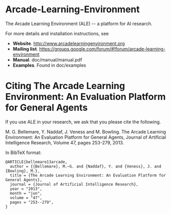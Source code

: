 Arcade-Learning-Environment
===========================

The Arcade Learning Environment (ALE) -- a platform for AI research.

For more details and installation instructions, see
- **Website**. http://www.arcadelearningenvironment.org
- **Mailing list**. https://groups.google.com/forum/#!forum/arcade-learning-environment
- **Manual**. doc/manual/manual.pdf
- **Examples**. Found in doc/examples

Citing The Arcade Learning Environment: An Evaluation Platform for General Agents
=====================================

If you use ALE in your research, we ask that you please cite the following.

M. G. Bellemare, Y. Naddaf, J. Veness and M. Bowling. The Arcade Learning Environment: An Evaluation Platform for General Agents, Journal of Artificial Intelligence Research, Volume 47, pages 253-279, 2013.

In BibTeX format:

    @ARTICLE{bellemare13arcade,
      author = {{Bellemare}, M.~G. and {Naddaf}, Y. and {Veness}, J. and {Bowling}, M.},
      title = {The Arcade Learning Environment: An Evaluation Platform for General Agents},
      journal = {Journal of Artificial Intelligence Research},
      year = "2013",
      month = "jun",
      volume = "47",
      pages = "253--279",
    }
